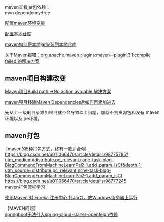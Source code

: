 maven查看jar包依赖：  
	mvn dependency:tree

[配置maven环境变量](https://www.cnblogs.com/AlanLee/p/6133189.html)  

[配置本地仓库](https://www.aliyun.com/jiaocheng/564844.html)  

[maven如何将本地jar安装到本地仓库](https://blog.csdn.net/u014079773/article/details/60773287)  

[关于Maven报错：org.apache.maven.plugins:maven--plugin:3.1:compile failed.的解决方案](https://blog.csdn.net/wumaohua332/article/details/80422663)  

## maven项目构建改变  

[Maven项目Build path ->No action available 解决方案](https://blog.csdn.net/yh_zeng2/article/details/73614467)  
	
[maven项目移除Maven Dependencies后如何再添加进去](https://www.cnblogs.com/sxdcgaq8080/p/6860811.html)  

先从上一级的目录添加项目就不会导致以上问题，加载不到资源包和没有  maven 环境以及 jre环境。  

## maven打包  

​	[maven的5种打包方式，终有一款适合你]  
​	https://blog.csdn.net/u011066470/article/details/98775785?utm_medium=distribute.pc_relevant.none-task-blog-BlogCommendFromMachineLearnPai2-1.add_param_isCf&depth_1-utm_source=distribute.pc_relevant.none-task-blog-BlogCommendFromMachineLearnPai2-1.add_param_isCf  
​	https://blog.csdn.net/u011066470/article/details/98777245  
[maven打包流程学习](https://zhuanlan.zhihu.com/p/57982741) 

[使用Maven 对 Eureka 注册中心 打Jar包，放Windows服务器上运行](https://blog.csdn.net/foreverlovehebe/article/details/105076439)  

【MAVEN问题】	
[springboot无法引入spring-cloud-starter-openfeign依赖](https://blog.csdn.net/alphr/article/details/105438018)  
	